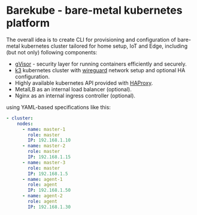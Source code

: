 # Barekube - bare-metal kubernetes  platform

The overall idea is to create CLI for provisioning and configuration of bare-metal kubernetes cluster tailored for home setup, IoT and Edge, including (but not only)
following components:

- [gVisor](https://en.wikipedia.org/wiki/GVisor) - security layer for running containers efficiently and securely.
- [k3](https://k3s.io/) kubernetes cluster with [wireguard](https://www.wireguard.com/) network setup and  optional HA configuration.
- Highly available kubernetes API provided with [HAProxy](https://www.haproxy.org/).
- MetalLB as an internal load balancer (optional).
- Nginx as an internal ingress controller (optional).

using YAML-based specifications like this:
```yaml
- cluster:
    nodes:
      - name: master-1
        role: master
        IP: 192.168.1.10
      - name: master-2
        role: master
        IP: 192.168.1.15
      - name: master-3
        role: master
        IP: 192.168.1.5
      - name: agent-1
        role: agent
        IP: 192.168.1.50
      - name: agent-2
        role: agent
        IP: 192.168.1.30
```
